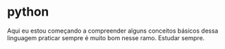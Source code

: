 # python

Aqui eu estou começando a compreender alguns conceitos básicos dessa linguagem 
praticar sempre é muito bom nesse ramo.
Estudar sempre.
